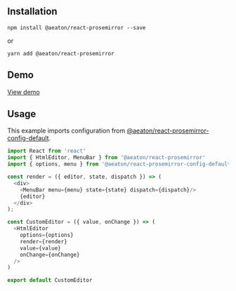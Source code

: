 ## Installation

`npm install @aeaton/react-prosemirror --save`

or

`yarn add @aeaton/react-prosemirror`

## Demo

[View demo](http://git.macropus.org/react-prosemirror/)

## Usage

This example imports configuration from [@aeaton/react-prosemirror-config-default](https://www.npmjs.com/package/@aeaton/react-prosemirror-config-default).

```js
import React from 'react'
import { HtmlEditor, MenuBar } from '@aeaton/react-prosemirror'
import { options, menu } from '@aeaton/react-prosemirror-config-default'

const render = ({ editor, state, dispatch }) => (
  <div>
    <MenuBar menu={menu} state={state} dispatch={dispatch}/>
    {editor}
  </div>
);

const CustomEditor = ({ value, onChange }) => (
  <HtmlEditor
    options={options}
    render={render}
    value={value}
    onChange={onChange}
  />
)

export default CustomEditor
```

